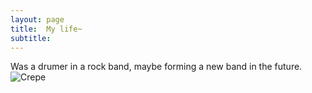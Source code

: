 ```yaml
---
layout: page
title:  My life~
subtitle: 
---
```


Was a drumer in a rock band, maybe forming a new band in the future.
![Crepe](assets/img/IMG_1351.HEIC)
